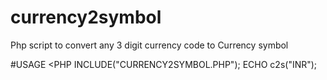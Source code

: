 # currency2symbol
Php script to convert any 3 digit currency code to Currency symbol

#USAGE
<PHP
INCLUDE("CURRENCY2SYMBOL.PHP");
ECHO c2s("INR");
>
